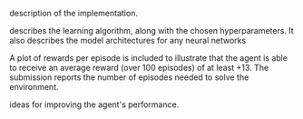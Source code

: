 description of the implementation.

describes the learning algorithm, along with the chosen hyperparameters. It also describes the model architectures for any neural networks

A plot of rewards per episode is included to illustrate that the agent is able to receive an average reward (over 100 episodes) of at least +13. The submission reports the number of episodes needed to solve the environment.

ideas for improving the agent's performance.
